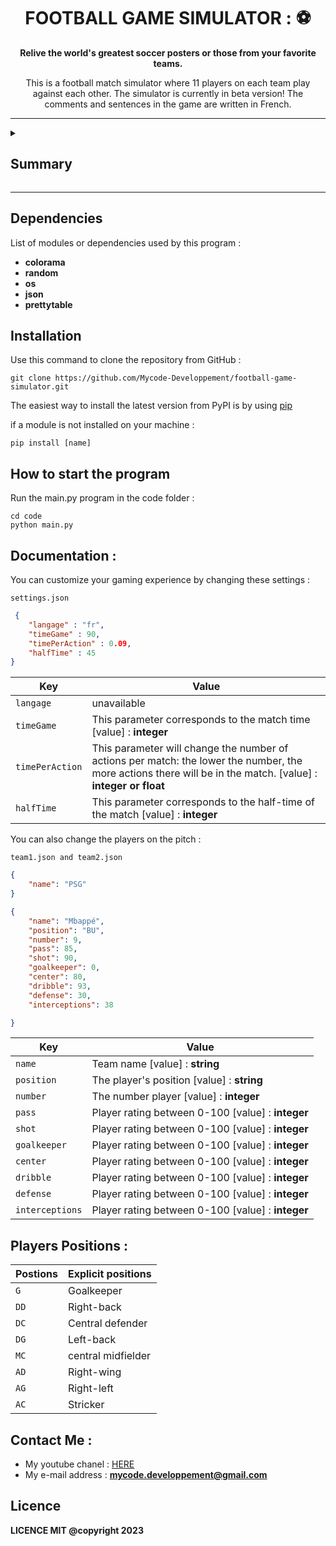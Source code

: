 <div align="center">

# FOOTBALL GAME SIMULATOR : ⚽

**Relive the world's greatest soccer posters or those from your favorite teams.**

This is a football match simulator where 11 players on each team play against each other. The simulator is currently in beta version! The comments and sentences in the game are written in French.

</div>

***

<details >

<summary> <h2> Summary </h2>  </summary>

- coming soon

</details>

***

## Dependencies

List of modules or dependencies used by this program :

- **colorama**
- **random**
- **os**
- **json**
- **prettytable**

## Installation

Use this command to clone the repository from GitHub : 
    
    git clone https://github.com/Mycode-Developpement/football-game-simulator.git

The easiest way to install the latest version from PyPI is by using [pip](https://pip.pypa.io/)

if a module is not installed on your machine :

    pip install [name]

## How to start the program

Run the main.py program in the code folder :

    cd code
    python main.py

## Documentation :

You can customize your gaming experience by changing these settings :

``settings.json``

``` json
 {
    "langage" : "fr", 
    "timeGame" : 90, 
    "timePerAction" : 0.09,
    "halfTime" : 45
}
```


| Key  | Value |
| ------------- | ------------- |
| ``langage``  | unavailable  |
| ``timeGame``  | This parameter corresponds to the match time [value] : **integer** |
| ``timePerAction``  | This parameter will change the number of actions per match: the lower the number, the more actions there will be in the match.  [value] : **integer or float** |
| ``halfTime``  | This parameter corresponds to the half-time of the match [value] : **integer** |

You can also change the players on the pitch :

``team1.json and team2.json``

``` json
{
    "name": "PSG"
}
```

``` json
{
    "name": "Mbappé",
    "position": "BU",
    "number": 9,
    "pass": 85,
    "shot": 90,
    "goalkeeper": 0,
    "center": 80,
    "dribble": 93,
    "defense": 30,
    "interceptions": 38

}
```

| Key  | Value |
| ------------- | ------------- |
| ``name``  | Team name [value] : **string**  |
| ``position``  | The player's position [value] : **string** |
| ``number``  | The number player  [value] : **integer** |
| ``pass``  | Player rating between 0-100 [value] : **integer** |
| ``shot``  | Player rating between 0-100 [value] : **integer** |
| ``goalkeeper``  | Player rating between 0-100 [value] : **integer** |
| ``center``  | Player rating between 0-100 [value] : **integer** |
| ``dribble``  | Player rating between 0-100 [value] : **integer** |
| ``defense``  | Player rating between 0-100 [value] : **integer** |
| ``interceptions``  | Player rating between 0-100 [value] : **integer** |

## Players Positions :

| Postions  | Explicit positions |
| ------------- | ------------- |
| ``G``  | Goalkeeper |
| ``DD``  | Right-back |
| ``DC``  | Central defender |
| ``DG``  | Left-back |
| ``MC``  | central midfielder |
| ``AD``  | Right-wing |
| ``AG``  | Right-left |
| ``AC``  | Stricker |

## Contact Me : 

- My youtube chanel : [HERE](https://www.youtube.com/@mycode-developpement)
- My e-mail address : **mycode.developpement@gmail.com**

## Licence 

**LICENCE MIT @copyright 2023**



